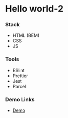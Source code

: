 # Hello world-2

### Stack

- HTML (BEM)
- CSS
- JS

### Tools

- ESlint
- Prettier
- Jest
- Parcel

### Demo Links

- [Demo](https://AndriiZakharenko.github.io/hello-world-2/)
